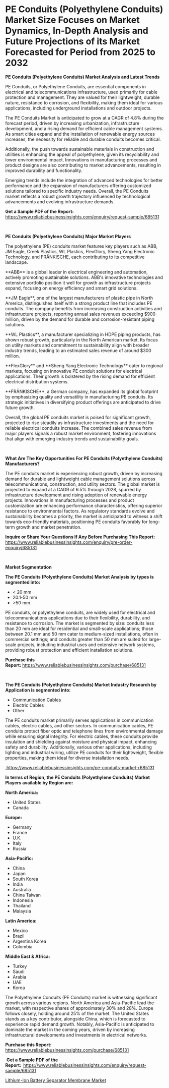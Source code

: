<p><h1>PE Conduits (Polyethylene Conduits) Market Size Focuses on Market Dynamics, In-Depth Analysis and Future Projections of its Market Forecasted for Period from 2025 to 2032</h1></p><p><strong>PE Conduits (Polyethylene Conduits) Market Analysis and Latest Trends</strong></p>
<p><p>PE Conduits, or Polyethylene Conduits, are essential components in electrical and telecommunications infrastructure, used primarily for cable protection and management. They are valued for their lightweight, durable nature, resistance to corrosion, and flexibility, making them ideal for various applications, including underground installations and outdoor projects.</p><p>The PE Conduits Market is anticipated to grow at a CAGR of 4.8% during the forecast period, driven by increasing urbanization, infrastructure development, and a rising demand for efficient cable management systems. As smart cities expand and the installation of renewable energy sources increases, the necessity for reliable and durable conduits becomes critical. </p><p>Additionally, the push towards sustainable materials in construction and utilities is enhancing the appeal of polyethylene, given its recyclability and lower environmental impact. Innovations in manufacturing processes and product designs are also contributing to market advancements, resulting in improved durability and functionality.</p><p>Emerging trends include the integration of advanced technologies for better performance and the expansion of manufacturers offering customized solutions tailored to specific industry needs. Overall, the PE Conduits market reflects a robust growth trajectory influenced by technological advancements and evolving infrastructure demands.</p></p>
<p><strong>Get a Sample PDF of the Report:&nbsp;</strong> <a href="https://www.reliablebusinessinsights.com/enquiry/request-sample/685131?utm_campaign=3256&utm_medium=2&utm_source=Github&utm_content=ia&utm_term=03042025&utm_id=pe-conduits-polyethylene-conduits">https://www.reliablebusinessinsights.com/enquiry/request-sample/685131</a></p>
<p>&nbsp;</p>
<p><strong>PE Conduits (Polyethylene Conduits) Major Market Players</strong></p>
<p><p>The polyethylene (PE) conduits market features key players such as ABB, JM Eagle, Creek Plastics, WL Plastics, FlexGlory, Sheng Yang Electronic Technology, and FRÄNKISCHE, each contributing to its competitive landscape.</p><p>**ABB** is a global leader in electrical engineering and automation, actively promoting sustainable solutions. ABB's innovative technologies and extensive portfolio position it well for growth as infrastructure projects expand, focusing on energy efficiency and smart grid solutions.</p><p>**JM Eagle**, one of the largest manufacturers of plastic pipe in North America, distinguishes itself with a strong product line that includes PE conduits. The company benefits from increasing construction activities and infrastructure projects, reporting annual sales revenues exceeding $900 million, driven by the demand for durable and corrosion-resistant piping solutions.</p><p>**WL Plastics**, a manufacturer specializing in HDPE piping products, has shown robust growth, particularly in the North American market. Its focus on utility markets and commitment to sustainability align with broader industry trends, leading to an estimated sales revenue of around $300 million.</p><p>**FlexGlory** and **Sheng Yang Electronic Technology** cater to regional markets, focusing on innovative PE conduit solutions for electrical applications. Their growth is bolstered by the rising demand for efficient electrical distribution systems.</p><p>**FRÄNKISCHE**, a German company, has expanded its global footprint by emphasizing quality and versatility in manufacturing PE conduits. Its strategic initiatives in diversifying product offerings are anticipated to drive future growth.</p><p>Overall, the global PE conduits market is poised for significant growth, projected to rise steadily as infrastructure investments and the need for reliable electrical conduits increase. The combined sales revenue from major players signals a robust market environment, fostering innovations that align with emerging industry trends and sustainability goals.</p></p>
<p>&nbsp;</p>
<p><strong>What Are The Key Opportunities For PE Conduits (Polyethylene Conduits) Manufacturers?</strong></p>
<p><p>The PE conduits market is experiencing robust growth, driven by increasing demand for durable and lightweight cable management solutions across telecommunications, construction, and utility sectors. The global market is projected to expand at a CAGR of 6.5% through 2028, spurred by infrastructure development and rising adoption of renewable energy projects. Innovations in manufacturing processes and product customization are enhancing performance characteristics, offering superior resistance to environmental factors. As regulatory standards evolve and sustainability becomes a priority, the market is anticipated to witness a shift towards eco-friendly materials, positioning PE conduits favorably for long-term growth and market penetration.</p></p>
<p><strong>Inquire or Share Your Questions If Any Before Purchasing This Report:</strong> <a href="https://www.reliablebusinessinsights.com/enquiry/pre-order-enquiry/685131?utm_campaign=3256&utm_medium=2&utm_source=Github&utm_content=ia&utm_term=03042025&utm_id=pe-conduits-polyethylene-conduits">https://www.reliablebusinessinsights.com/enquiry/pre-order-enquiry/685131</a></p>
<p>&nbsp;</p>
<p><strong>Market Segmentation</strong></p>
<p><strong>The PE Conduits (Polyethylene Conduits) Market Analysis by types is segmented into:</strong></p>
<p><ul><li>< 20 mm</li><li>20.1-50 mm</li><li>>50 mm</li></ul></p>
<p><p>PE conduits, or polyethylene conduits, are widely used for electrical and telecommunications applications due to their flexibility, durability, and resistance to corrosion. The market is segmented by size: conduits less than 20 mm are ideal for residential and small-scale applications; those between 20.1 mm and 50 mm cater to medium-sized installations, often in commercial settings; and conduits greater than 50 mm are suited for large-scale projects, including industrial uses and extensive network systems, providing robust protection and efficient installation solutions.</p></p>
<p><strong>Purchase this Report:&nbsp;</strong><a href="https://www.reliablebusinessinsights.com/purchase/685131?utm_campaign=3256&utm_medium=2&utm_source=Github&utm_content=ia&utm_term=03042025&utm_id=pe-conduits-polyethylene-conduits">https://www.reliablebusinessinsights.com/purchase/685131</a></p>
<p>&nbsp;</p>
<p><strong>The PE Conduits (Polyethylene Conduits) Market Industry Research by Application is segmented into:</strong></p>
<p><ul><li>Communication Cables</li><li>Electric Cables</li><li>Other</li></ul></p>
<p><p>The PE conduits market primarily serves applications in communication cables, electric cables, and other sectors. In communication cables, PE conduits protect fiber optic and telephone lines from environmental damage while ensuring signal integrity. For electric cables, these conduits provide insulation and shielding against moisture and physical impact, enhancing safety and durability. Additionally, various other applications, including lighting and industrial wiring, utilize PE conduits for their lightweight, flexible properties, making them ideal for diverse installation needs.</p></p>
<p><a href="https://www.reliablebusinessinsights.com/pe-conduits-market-r685131?utm_campaign=3256&utm_medium=2&utm_source=Github&utm_content=ia&utm_term=03042025&utm_id=pe-conduits-polyethylene-conduits">&nbsp;https://www.reliablebusinessinsights.com/pe-conduits-market-r685131</a></p>
<p><strong>In terms of Region, the PE Conduits (Polyethylene Conduits) Market Players available by Region are:</strong></p>
<p>
    <p> <strong> North America: </strong>
        <ul>
            <li>United States</li>
            <li>Canada</li>
        </ul>
        </p> 
    <p> <strong> Europe: </strong>
        <ul>
            <li>Germany</li>
            <li>France</li>
            <li>U.K.</li>
            <li>Italy</li>
            <li>Russia</li>
        </ul>
        </p> 
    <p> <strong> Asia-Pacific: </strong>
        <ul>
            <li>China</li>
            <li>Japan</li>
            <li>South Korea</li>
            <li>India</li>
            <li>Australia</li>
            <li>China Taiwan</li>
            <li>Indonesia</li>
            <li>Thailand</li>
            <li>Malaysia</li>
        </ul>
        </p> 
    <p> <strong> Latin America: </strong>
        <ul>
            <li>Mexico</li>
            <li>Brazil</li>
            <li>Argentina Korea</li>
            <li>Colombia</li>
        </ul>
        </p> 
    <p> <strong> Middle East & Africa: </strong>
        <ul>
            <li>Turkey</li>
            <li>Saudi</li>
            <li>Arabia</li>
            <li>UAE</li>
            <li>Korea</li>
        </ul>
    </p>
    </p>
<p><p>The Polyethylene Conduits (PE Conduits) market is witnessing significant growth across various regions. North America and Asia-Pacific lead the market, with respective shares of approximately 30% and 28%. Europe follows closely, holding around 25% of the market. The United States stands as a key contributor, alongside China, which is forecasted to experience rapid demand growth. Notably, Asia-Pacific is anticipated to dominate the market in the coming years, driven by increasing infrastructural developments and investments in electrical networks.</p></p>
<p><strong>Purchase this Report: </strong><a href="https://www.reliablebusinessinsights.com/purchase/685131?utm_campaign=3256&utm_medium=2&utm_source=Github&utm_content=ia&utm_term=03042025&utm_id=pe-conduits-polyethylene-conduits">https://www.reliablebusinessinsights.com/purchase/685131</a></p>
<p>&nbsp;<strong>Get a Sample PDF of the Report:&nbsp;&nbsp;</strong><a href="https://www.reliablebusinessinsights.com/enquiry/request-sample/685131?utm_campaign=3256&utm_medium=2&utm_source=Github&utm_content=ia&utm_term=03042025&utm_id=pe-conduits-polyethylene-conduits">https://www.reliablebusinessinsights.com/enquiry/request-sample/685131</a></p>
<p><strong></strong></p>
<p><p><a href="https://github.com/felishtimoti/Market-Research-Report-List-1/blob/main/lithium-ion-battery-separator-membrane-market.md?utm_campaign=3256&utm_medium=2&utm_source=Github&utm_content=ia&utm_term=03042025&utm_id=pe-conduits-polyethylene-conduits">Lithium-Ion Battery Separator Membrane Market</a></p></p>